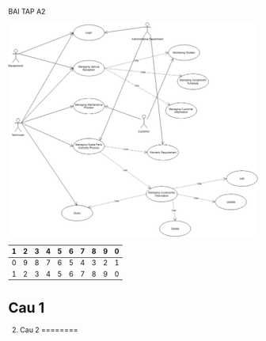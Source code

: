 BAI TAP A2

![](media/d9d7d3ab20938119aad37ca85a4e908c.png)

| 1 | 2 | 3 | 4 | 5 | 6 | 7 | 8 | 9 | 0 |
|---|---|---|---|---|---|---|---|---|---|
| 0 | 9 | 8 | 7 | 6 | 5 | 4 | 3 | 2 | 1 |
| 1 | 2 | 3 | 4 | 5 | 6 | 7 | 8 | 9 | 0 |

Cau 1
=====
2. Cau 2
========